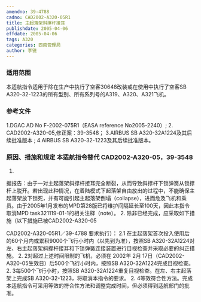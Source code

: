 ```yaml
---
amendno: 39-4788
cadno: CAD2002-A320-05R1
title: 主起落架斜撑杆接耳
publishdate: 2005-04-06
effdate: 2005-04-06
tags: A320
categories: 西南管理局
author: 李锐
---
```


### 适用范围 
本适航指令适用于除在生产中执行了空客30648改装或在使用中执行了空客SB A320-32-1223的所有型别、所有系列号的A319、A320、A321飞机。

<!--more-->
### 参考文件
1.DGAC 
AD No F-2002-075R1（EASA reference No2005-2240）; 
2.
CAD2002-A320-05,修正案：39-3548； 
3.AIRBUS
 SB A320-32A1224及其后续批准版本 ; 
4.AIRBUS
 SB A320-32-1223及其后续批准版本。

### 原因、措施和规定 本适航指令替代 CAD2002-A320-05，39-3548
1.
据报告：由于一对主起落架斜撑杆接耳完全断裂，从而导致斜撑杆下锁弹簧从锁撑杆上脱开。若出现此种情况，在着陆模式下起落架自由放出的过程中，不能确保主起落架放下锁死，并有可能引起主起落架倒塌（collapse），进而危及飞机和乘员。由于2005年1月发布的MPD第28版已将维护间隔延长至100天，因此本指令取消MPD task321119-01-1的相关注释（note）。 
2.
除非已经完成，应采取如下措施（以下措施已被CAD2002-A320-05

  CAD2002-A320-05R1／39-4788
要求执行）： 
2.1 
在主起落架首次投入使用后的60个月内或累积9000个飞行小时内（以先到为准），按照SB A320-32A1224对左、右主起落架斜撑杆接耳和下锁弹簧连接装置进行目视检查并采取必要的纠正措施。 
2.
2对超过上述时间限制的飞机，必须在 2002年 2月 17日（CAD2002-A320-05生效日）后500个飞行小时内，按照SB A320-32A1224完成目视检查。 
2.
3每500个飞行小时，按照SB A320-32A1224重复目视检查。在左、右主起落架上完成SB A320-32-1223，将取消本指令的要求。
2.
4等效符合性方法。完成本适航指令可采用等效的符合性方法和调整完成时间，但必须得到适航部门的批准。 

